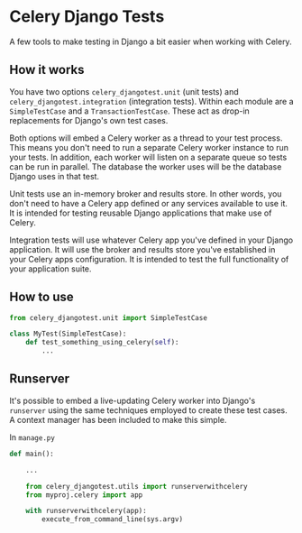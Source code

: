 # Celery Django Tests

A few tools to make testing in Django a bit easier when working with Celery.

## How it works

You have two options `celery_djangotest.unit` (unit tests) and `celery_djangotest.integration` (integration tests). Within each module are a `SimpleTestCase` and a `TransactionTestCase`. These act as drop-in replacements for Django's own test cases.

Both options will embed a Celery worker as a thread to your test process. This means you don't need to run a separate Celery worker instance to run your tests. In addition, each worker will listen on a separate queue so tests can be run in parallel. The database the worker uses will be the database Django uses in that test.

Unit tests use an in-memory broker and results store. In other words, you don't need to have a Celery app defined or any services available to use it. It is intended for testing reusable Django applications that make use of Celery.

Integration tests will use whatever Celery app you've defined in your Django application. It will use the broker and results store you've established in your Celery apps configuration. It is intended to test the full functionality of your application suite.

## How to use

```python
from celery_djangotest.unit import SimpleTestCase

class MyTest(SimpleTestCase):
    def test_something_using_celery(self):
        ...
```

## Runserver

It's possible to embed a live-updating Celery worker into Django's `runserver` using the same techniques employed to create these test cases. A context manager has been included to make this simple.

In `manage.py`

```python
def main():

    ...

    from celery_djangotest.utils import runserverwithcelery
    from myproj.celery import app

    with runserverwithcelery(app):
        execute_from_command_line(sys.argv)
```

